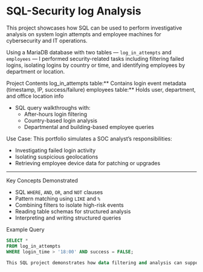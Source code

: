 # SQL-Security log Analysis

This project showcases how SQL can be used to perform investigative analysis on system login attempts and employee machines for cybersecurity and IT operations.

Using a MariaDB database with two tables — `log_in_attempts` and `employees` — I performed security-related tasks including filtering failed logins, isolating logins by country or time, and identifying employees by department or location.


Project Contents
log_in_attempts table:** Contains login event metadata (timestamp, IP, success/failure)
employees table:** Holds user, department, and office location info
- SQL query walkthroughs with:
  - After-hours login filtering
  - Country-based login analysis
  - Departmental and building-based employee queries

Use Case:
This portfolio simulates a SOC analyst’s responsibilities:
- Investigating failed login activity
- Isolating suspicious geolocations
- Retrieving employee device data for patching or upgrades

---

Key Concepts Demonstrated

- SQL `WHERE`, `AND`, `OR`, and `NOT` clauses  
- Pattern matching using `LIKE` and `%`  
- Combining filters to isolate high-risk events  
- Reading table schemas for structured analysis  
- Interpreting and writing structured queries



Example Query
```sql
SELECT * 
FROM log_in_attempts 
WHERE login_time > '18:00' AND success = FALSE;

This SQL project demonstrates how data filtering and analysis can support cybersecurity investigations. By using core SQL logic and real-world security scenarios, this portfolio shows my ability to interpret data logs, isolate risks, and support operational response through structured queries.
